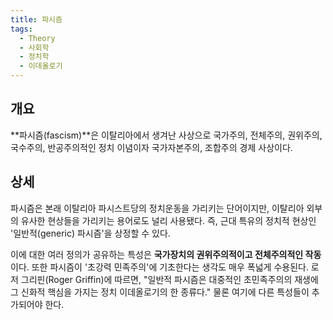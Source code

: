 ```yaml
---
title: 파시즘
tags:
  - Theory
  - 사회학
  - 정치학
  - 이데올로기
---
```


## 개요
**파시즘(fascism)**은 이탈리아에서 생겨난 사상으로 국가주의, 전체주의, 권위주의, 국수주의, 반공주의적인 정치 이념이자 국가자본주의, 조합주의 경제 사상이다.

## 상세
파시즘은 본래 이탈리아 파시스트당의 정치운동을 가리키는 단어이지만, 이탈리아 외부의 유사한 현상들을 가리키는 용어로도 널리 사용됐다. 즉, 근대 특유의 정치적 현상인 '일반적(generic) 파시즘'을 상정할 수 있다.

이에 대한 여러 정의가 공유하는 특성은 **국가장치의 권위주의적이고 전체주의적인 작동**이다. 또한 파시즘이 '초강력 민족주의'에 기초한다는 생각도 매우 폭넓게 수용된다. 로저 그리핀(Roger Griffin)에 따르면, "일반적 파시즘은 대중적인 초민족주의의 재생에 그 신화적 핵심을 가지는 정치 이데올로기의 한 종류다." 물론 여기에 다른 특성들이 추가되어야 한다.